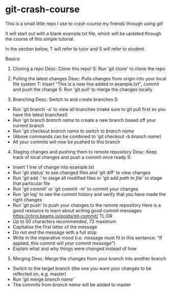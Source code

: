 # git-crash-course
This is a small little repo I use to crash course my friends through using git! 

It will start out with a blank example.txt file, which will be updated through the course of this simple tutorial.

In the section below, T will refer to tutor and S will refer to student.

Basics:

1. Cloning a repo
Desc: Clone this repo!
S: Run 'git clone' to clone the repo

2. Pulling the latest changes
Desc: Pulls changes from origin into your local file system
T: Insert "This is a new line added in example.txt", commit and push the change
S: Run 'git pull' to merge the changes locally

3. Branching
Desc: Switch to and create branches
S: 
- Run 'git branch -a' to view all branches (make sure to git pull first so you have the latest branches!)
- Run  'git branch *branch name* to create a new branch based off your current branch
- Run 'git checkout *branch name* to switch to *branch name*
- (Above commands can be combined to 'git checkout -b *branch name*)
- All your commits will now be pushed to this branch

4. Staging changes and pushing them to remote repository
Desc: Keep track of local changes and push a commit once ready
S: 
- Insert 1 line of change into example.txt
- Run 'git status' to see changed files and 'git diff' to view changes
- Run 'git add .' to stage all modified files or 'git add *path to file*' to stage that particular file 
- Run 'git commit' or 'git commit -m' to commit your changes 
- Run 'git log' to see the commit history and verify that you have made the right changes
- Run 'git push' to push your changes to the remote repository
Here is a good resource to learn about writing good commit messages https://chris.beams.io/posts/git-commit/
TL:DR
- Up to 50 characters recommended, 72 maximum
- Capitalise the first letter of the message
- Do not end the message with a full stop
- Write in the imperative mood (i.e. message must fit in this sentence: "If applied, this commit will *your commit message*")
- Explain what and why things were changed instead of how

5. Merging
Desc: Merge the changes from your branch into another branch
- Switch to the target branch (the one you want your changes to be reflected on, e.g. master)
- Run 'git merge *branch name*'
- The commits from *branch name* will be added to master